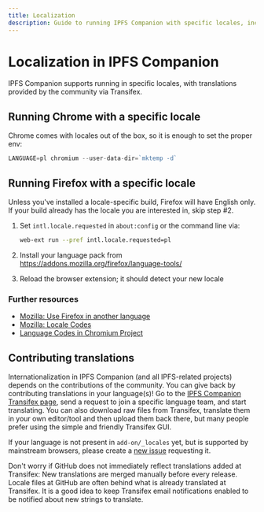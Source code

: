 ```yaml
---
title: Localization
description: Guide to running IPFS Companion with specific locales, including how to contribute translations.
---
```


# Localization in IPFS Companion

IPFS Companion supports running in specific locales, with translations provided by the community via Transifex.

## Running Chrome with a specific locale

Chrome comes with locales out of the box, so it is enough to set the proper env:

```go
LANGUAGE=pl chromium --user-data-dir=`mktemp -d`
```

## Running Firefox with a specific locale

Unless you've installed a locale-specific build, Firefox will have English only. If your build already has the locale you are interested in, skip step #2.

1. Set `intl.locale.requested` in `about:config` or the command line via:

   ```bash
   web-ext run --pref intl.locale.requested=pl
   ```
   
2. Install your language pack from https://addons.mozilla.org/firefox/language-tools/
3. Reload the browser extension; it should detect your new locale

### Further resources

- [Mozilla: Use Firefox in another language](https://support.mozilla.org/en-US/kb/use-firefox-interface-other-languages-language-pack#w_how-to-change-the-language-of-the-user-interface)
- [Mozilla: Locale Codes](https://wiki.mozilla.org/L10n:Locale_Codes)
- [Language Codes in Chromium Project](https://src.chromium.org/viewvc/chrome/trunk/src/third_party/cld/languages/internal/languages.cc)

## Contributing translations

Internationalization in IPFS Companion (and all IPFS-related projects) depends on the contributions of the community. You can give back by contributing translations in your language(s)! Go to the [IPFS Companion Transifex page](https://www.transifex.com/ipfs/ipfs-companion/), send a request to join a specific language team, and start translating. You can also download raw files from Transifex, translate them in your own editor/tool and then upload them back there, but many people prefer using the simple and friendly Transifex GUI.

If your language is not present in `add-on/_locales` yet, but is supported by mainstream browsers, please create a [new issue](https://github.com/ipfs/ipfs-companion/issues/new) requesting it.

Don't worry if GitHub does not immediately reflect translations added at Transifex: New translations are merged manually before every release. Locale files at GitHub are often behind what is already translated at Transifex. It is a good idea to keep Transifex email notifications enabled to be notified about new strings to translate.

